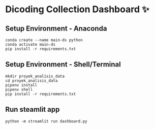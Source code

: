 # Dicoding Collection Dashboard ✨

## Setup Environment - Anaconda
```
conda create --name main-ds python
conda activate main-ds
pip install -r requirements.txt
```

## Setup Environment - Shell/Terminal
```
mkdir proyek_analisis_data
cd proyek_analisis_data
pipenv install
pipenv shell
pip install -r requirements.txt
```

## Run steamlit app
```
python -m streamlit run dashboard.py
```

